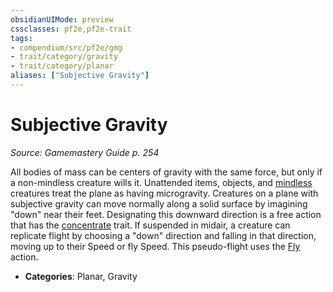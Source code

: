 ```yaml
---
obsidianUIMode: preview
cssclasses: pf2e,pf2e-trait
tags:
- compendium/src/pf2e/gmg
- trait/category/gravity
- trait/category/planar
aliases: ["Subjective Gravity"]
---
```

# Subjective Gravity  
*Source: Gamemastery Guide p. 254*  

All bodies of mass can be centers of gravity with the same force, but only if a non-mindless creature wills it. Unattended items, objects, and [mindless](rules/traits/mindless.md "Mindless Creature Trait") creatures treat the plane as having microgravity. Creatures on a plane with subjective gravity can move normally along a solid surface by imagining "down" near their feet. Designating this downward direction is a free action that has the [concentrate](rules/traits/concentrate.md "Concentrate Action & Ability Trait") trait. If suspended in midair, a creature can replicate flight by choosing a "down" direction and falling in that direction, moving up to their Speed or fly Speed. This pseudo-flight uses the [Fly](rules/actions/fly.md) action.

- **Categories**: Planar, Gravity